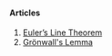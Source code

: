 <h4>Articles</h4>
  <ol>
  <li style="--pub-date: '09/07/2022';"><a href="./euler_line.html">Euler’s Line Theorem</a></li>
  <li style="--pub-date: '09/07/2022';"><a href="./gronwal.html">Grönwall's Lemma</a></li>
</ol>
</div>

